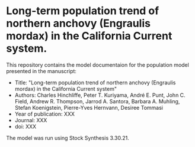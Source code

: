 # Long-term population trend of northern anchovy (Engraulis mordax) in the California Current system.
This repository contains the model documentaion for the population model presented in the manuscript:

* Title: "Long-term population trend of northern anchovy (Engraulis mordax) in the California Current system"
* Authors: Charles Hinchliffe, Peter T. Kuriyama, André E. Punt, John C. Field, Andrew R. Thompson, Jarrod A. Santora, Barbara A. Muhling, Stefan Koenigstein, Pierre-Yves Hernvann, Desiree Tommasi
* Year of publication: XXX
* Journal: XXX
* doi: XXX

The model was run using Stock Synthesis 3.30.21.
